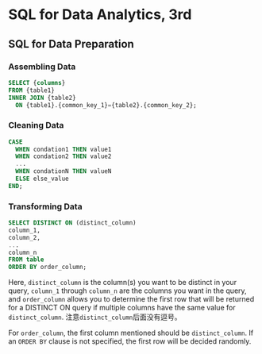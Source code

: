 # SQL for Data Analytics, 3rd

## SQL for Data Preparation

### Assembling Data

```sql
SELECT {columns}
FROM {table1}
INNER JOIN {table2}
  ON {table1}.{common_key_1}={table2}.{common_key_2};
```

### Cleaning Data

```sql
CASE
  WHEN condation1 THEN value1
  WHEN condation2 THEN value2
  ...
  WHEN condationN THEN valueN
  ELSE else_value
END;
```

### Transforming Data
```sql
SELECT DISTINCT ON (distinct_column)
column_1,
column_2,
...
column_n
FROM table
ORDER BY order_column;
```
Here, `distinct_column` is the column(s) you want to be distinct in your query, `column_1` through `column_n` are the columns you want in the query, and `order_column` allows you to determine the first row that will be returned for a DISTINCT ON query if multiple columns have the same value for `distinct_column`. 注意`distinct_column`后面没有逗号。

For `order_column`, the first column mentioned should be `distinct_column`. If an `ORDER BY` clause is not specified, the first row will be decided randomly.